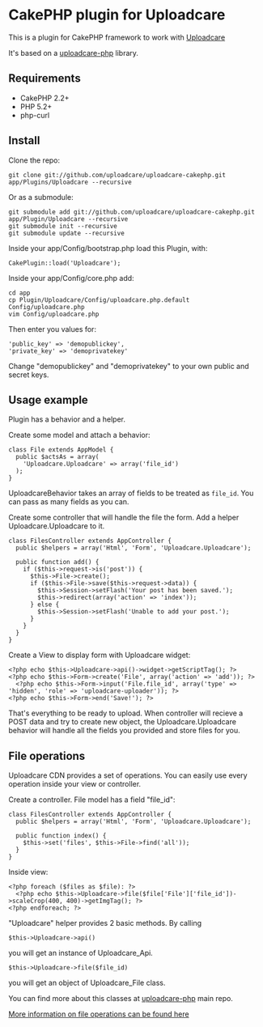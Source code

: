 # CakePHP plugin for Uploadcare

This is a plugin for CakePHP framework to work with [Uploadcare][1]

It's based on a [uploadcare-php][4] library.

## Requirements

- CakePHP 2.2+
- PHP 5.2+
- php-curl

## Install

Clone the repo:

    git clone git://github.com/uploadcare/uploadcare-cakephp.git app/Plugins/Uploadcare --recursive

Or as a submodule:

    git submodule add git://github.com/uploadcare/uploadcare-cakephp.git app/Plugin/Uploadcare --recursive
    git submodule init --recursive
    git submodule update --recursive

Inside your app/Config/bootstrap.php load this Plugin, with:

    CakePlugin::load('Uploadcare');

Inside your app/Config/core.php add:

    cd app
    cp Plugin/Uploadcare/Config/uploadcare.php.default Config/uploadcare.php
    vim Config/uploadcare.php

Then enter you values for:

    'public_key' => 'demopublickey',
    'private_key' => 'demoprivatekey'

Change "demopublickey" and "demoprivatekey" to your own public and secret keys.

## Usage example

Plugin has a behavior and a helper.

Create some model and attach a behavior:

    class File extends AppModel {
      public $actsAs = array(
        'Uploadcare.Uploadcare' => array('file_id')
      );
    }

UploadcareBehavior takes an array of fields to be treated as `file_id`. You can pass as many fields as you can.

Create some controller that will handle the file the form. Add a helper Uploadcare.Uploadcare to it.

    class FilesController extends AppController {
      public $helpers = array('Html', 'Form', 'Uploadcare.Uploadcare');

      public function add() {
        if ($this->request->is('post')) {
          $this->File->create();
          if ($this->File->save($this->request->data)) {
            $this->Session->setFlash('Your post has been saved.');
            $this->redirect(array('action' => 'index'));
          } else {
            $this->Session->setFlash('Unable to add your post.');
          }
        }
      }
    }

Create a View to display form with Uploadcare widget:

    <?php echo $this->Uploadcare->api()->widget->getScriptTag(); ?>
    <?php echo $this->Form->create('File', array('action' => 'add')); ?>
      <?php echo $this->Form->input('File.file_id', array('type' => 'hidden', 'role' => 'uploadcare-uploader')); ?>
    <?php echo $this->Form->end('Save!'); ?>

That's everything to be ready to upload. When controller will recieve a POST data and try to create new object,
the Uploadcare.Uploadcare behavior will handle all the fields you provided and store files for you.

## File operations

Uploadcare CDN provides a set of operations. You can easily use every operation inside your view or controller.

Create a controller. File model has a field "file_id":

    class FilesController extends AppController {
      public $helpers = array('Html', 'Form', 'Uploadcare.Uploadcare');

      public function index() {
        $this->set('files', $this->File->find('all'));
      }
    }

Inside view:

    <?php foreach ($files as $file): ?>
      <?php echo $this->Uploadcare->file($file['File']['file_id'])->scaleCrop(400, 400)->getImgTag(); ?>
    <?php endforeach; ?>

"Uploadcare" helper provides 2 basic methods. By calling

    $this->Uploadcare->api()

you will get an instance of Uploadcare_Api.

    $this->Uploadcare->file($file_id)

you will get an object of Uploadcare_File class.

You can find more about this classes at [uploadcare-php][4] main repo.

[More information on file operations can be found here][2]

[1]: https://uploadcare.com/
[2]: https://uploadcare.com/documentation/reference/basic/cdn.html
[3]: https://github.com/uploadcare/uploadcare-cakephp/downloads
[4]: https://github.com/uploadcare/uploadcare-php
